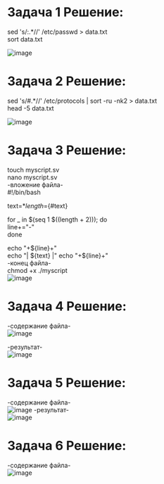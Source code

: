 # Задача 1 Решение:

sed 's/:.*//' /etc/passwd > data.txt   
sort data.txt 

![image](https://github.com/user-attachments/assets/f25d0384-7a90-44db-99de-b386ddf57222)

# Задача 2 Решение:

sed 's/#.*//' /etc/protocols | sort -ru -nk2 > data.txt  
head -5 data.txt

![image](https://github.com/user-attachments/assets/0c26160e-8ac9-4e1b-8a42-dab7a778c387)

# Задача 3 Решение:

touch myscript.sv  
nano myscript.sv  
-вложение файла-  
#!/bin/bash  
  
text=$*  
length=${#text}  


for _ in \$(seq 1 \$((length + 2))); do  
    line+="-"  
done  
  
echo "+${line}+"  
echo "| ${text} |"  
echo "+${line}+"  
-конец файла-  
chmod +x ./myscript  
![image](https://github.com/user-attachments/assets/a1abfd77-7340-4a72-959c-39d16fb6b31f)


# Задача 4 Решение:
-содержание файла-  
![image](https://github.com/user-attachments/assets/2483513c-a5d1-4c12-862c-9e54f6675078)

-результат-  
![image](https://github.com/user-attachments/assets/41d92743-2690-4e14-866d-bbe40bff3dc1)

# Задача 5 Решение:
-содержание файла-  
![image](https://github.com/user-attachments/assets/f07f8732-b76c-41e2-9108-c00e856144d2)
-результат-  
![image](https://github.com/user-attachments/assets/a39cb1bd-a077-4683-88a8-cafad8ff6180)

# Задача 6 Решение:
-содержание файла-  
![image](https://github.com/user-attachments/assets/72069a73-d028-457b-af1e-be82fda7e1f5)

